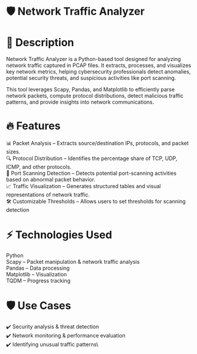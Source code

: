 # 🛡️ Network Traffic Analyzer
# 📌 Description
Network Traffic Analyzer is a Python-based tool designed for analyzing network traffic captured in PCAP files. It extracts, processes, and visualizes key network metrics, helping cybersecurity professionals detect anomalies, potential security threats, and suspicious activities like port scanning.

This tool leverages Scapy, Pandas, and Matplotlib to efficiently parse network packets, compute protocol distributions, detect malicious traffic patterns, and provide insights into network communications.

# 🔥 Features
📊 Packet Analysis – Extracts source/destination IPs, protocols, and packet sizes.\
🔍 Protocol Distribution – Identifies the percentage share of TCP, UDP, ICMP, and other protocols.\
🚨 Port Scanning Detection – Detects potential port-scanning activities based on abnormal packet behavior.\
📈 Traffic Visualization – Generates structured tables and visual representations of network traffic.\
🛠 Customizable Thresholds – Allows users to set thresholds for scanning detection

# ⚡ Technologies Used
Python\
Scapy – Packet manipulation & network traffic analysis\
Pandas – Data processing\
Matplotlib – Visualization\
TQDM – Progress tracking

# 🛡️ Use Cases
✔️ Security analysis & threat detection\
✔️ Network monitoring & performance evaluation\
✔️ Identifying unusual traffic patterns\
